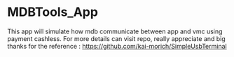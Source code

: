 # MDBTools_App
This app will simulate how mdb communicate between app and vmc using payment cashless. For more details can visit repo, really appreciate and big thanks for the reference :  https://github.com/kai-morich/SimpleUsbTerminal 
